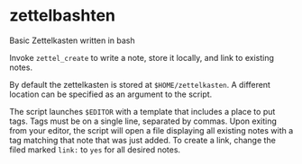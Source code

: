 # zettelbashten
Basic Zettelkasten written in bash

Invoke `zettel_create` to write a note, store it locally, and link to existing notes.

By default the zettelkasten is stored at `$HOME/zettelkasten`. 
A different location can be specified as an argument to the script.

The script launches `$EDITOR` with a template that includes a place to put tags.
Tags must be on a single line, separated by commas. 
Upon exiting from your editor, the script will open a file displaying all existing notes with a tag matching that note that was just added.
To create a link, change the filed marked `link:` to `yes` for all desired notes.
